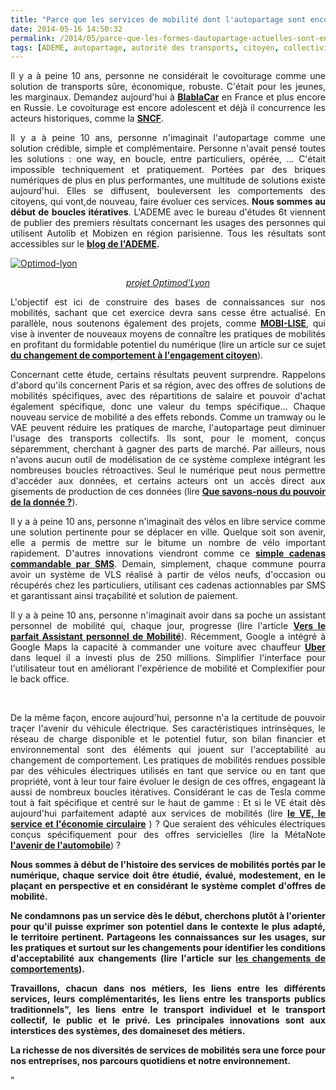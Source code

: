 ```yaml
---
title: "Parce que les services de mobilité dont l'autopartage sont encore très jeunes"
date: 2014-05-16 14:50:32
permalink: /2014/05/parce-que-les-formes-dautopartage-actuelles-sont-encore-tres-jeunes-2.html
tags: [ADEME, autopartage, autorité des transports, citoyen, collectivité, données réelles, economie circulaire, Efficacité énergétique, gouvernance, Infrastructure, innovation, intelligence collective, Service de mobilité, véhicule propre]
---
```


<p style="text-align: justify">Il y a à peine 10 ans, personne ne considérait le covoiturage comme une solution de transports sûre, économique, robuste. C'était pour les jeunes, les marginaux. Demandez aujourd'hui à <a href="http://www.challenges.fr/entreprise/20140129.CHA9776/comment-le-champion-francais-du-covoiturage-blablacar-impose-son-modele-en-europe.html" target="_blank"><strong>BlablaCar</strong></a> en France et plus encore en Russie. Le covoiturage est encore adolescent et déjà il concurrence les acteurs historiques, comme la <a href="http://www.lenouveleconomiste.fr/sncf-contre-google-20090/" target="_blank"><strong>SNCF</strong></a>.</p> <p style="text-align: justify">Il y a à peine 10 ans, personne n'imaginait l'autopartage comme une solution crédible, simple et complémentaire. Personne n'avait pensé toutes les solutions : one way, en boucle, entre particuliers, opérée, ... C'était impossible techniquement et pratiquement. Portées par des briques numériques de plus en plus performantes, une multitude de solutions existe aujourd'hui. Elles se diffusent, bouleversent les comportements des citoyens, qui vont,de nouveau, faire évoluer ces services. <strong>Nous sommes au début de boucles itératives</strong>. L'ADEME avec le bureau d'études 6t viennent de publier des premiers résultats concernant les usages des personnes qui utilisent Autolib et Mobizen en région parisienne. Tous les résultats sont accessibles sur le <strong><a href="http://www.presse.ademe.fr/2014/05/lautopartage-un-mode-de-deplacement-a-encourager.html" target="_blank">blog de l'ADEME</a>.</strong> </p> <p style="text-align: justify"></p>  <!--more--> <a class="asset-img-link" href="https://gabrielplassat.github.io/transportsdufutur/wp-content/uploads/sites/6/old/6a0120a66d2ad4970b01a511b9b1d3970c-pi.jpg"><img alt="Optimod-lyon" border="0" class="asset  asset-image at-xid-6a0120a66d2ad4970b01a511b9b1d3970c image-full img-responsive" src="/wp-content/uploads/sites/6/old/6a0120a66d2ad4970b01a511b9b1d3970c-800wi.jpg" title="Optimod-lyon" /></a> <p style="text-align: center"><a href="http://www.optimodlyon.com/" target="_blank"><em>projet Optimod'Lyon</em></a></p> <p style="text-align: justify"></p> <p style="text-align: justify">L'objectif est ici de construire des bases de connaissances sur nos mobilités, sachant que cet exercice devra sans cesse être actualisé. En parallèle, nous soutenons également des projets, comme <a href="http://www.groupechronos.org/projets/chantiers/mobi-lise-ameliorer-les-mobilites-par-les-contributions-communautaires" target="_blank"><strong>MOBI-LISE</strong></a>, qui vise à inventer de nouveaux moyens de connaître les pratiques de mobilités en profitant du formidable potentiel du numérique (lire un article sur ce sujet <a href="https://gabrielplassat.github.io/transportsdufutur/2014/03/du-changement-de-comportement-a-lengagement-citoyen.html" target="_blank"><strong>du changement de comportement à l'engagement citoyen</strong></a>).</p> <p style="text-align: justify">Concernant cette étude, certains résultats peuvent surprendre. Rappelons d'abord qu'ils concernent Paris et sa région, avec des offres de solutions de mobilités spécifiques, avec des répartitions de salaire et pouvoir d'achat également spécifique, donc une valeur du temps spécifique... Chaque nouveau service de mobilité a des effets rebonds. Comme un tramway ou le VAE peuvent réduire les pratiques de marche, l'autopartage peut diminuer l'usage des transports collectifs. Ils sont, pour le moment, conçus séparemment, cherchant à gagner des parts de marché. Par ailleurs, nous n'avons aucun outil de modélisation de ce système complexe intégrant les nombreuses boucles rétroactives. Seul le numérique peut nous permettre d'accéder aux données, et certains acteurs ont un accès direct aux gisements de production de ces données (lire <a href="https://gabrielplassat.github.io/transportsdufutur/2014/04/que-savons-nous-du-pouvoir-de-la-donnee.html" target="_blank"><strong>Que savons-nous du pouvoir de la donnée ?</strong></a>).</p> <p style="text-align: justify">Il y a à peine 10 ans, personne n'imaginait des vélos en libre service comme une solution pertinente pour se déplacer en ville. Quelque soit son avenir, elle a permis de mettre sur le bitume un nombre de vélo important rapidement. D'autres innovations viendront comme ce <a href="http://www.wired.com/2014/05/bike-velo-skylock/?mbid=social_twitter" target="_blank"><strong>simple cadenas commandable par SMS</strong></a>. Demain, simplement, chaque commune pourra avoir un système de VLS réalisé à partir de vélos neufs, d'occasion ou récupérés chez les particuliers, utilisant ces cadenas actionnables par SMS et garantissant ainsi traçabilité et solution de paiement.</p> <p style="text-align: justify">Il y a à peine 10 ans, personne n'imaginait avoir dans sa poche un assistant personnel de mobilité qui, chaque jour, progresse (lire l'article <a href="https://gabrielplassat.github.io/transportsdufutur/2014/03/avec-android-wear-google-avance-ses-pions-vers-le-parfait-assistant-personnel-de-mobilite.html" target="_blank"><strong>Vers le parfait Assistant personnel de Mobilité</strong></a>). Récemment, Google a intégré à Google Maps la capacité à commander une voiture avec chauffeur <a href="http://www.numerama.com/magazine/29302-google-maps-integre-uber.html" target="_blank"><strong>Uber</strong> </a>dans lequel il a investi plus de 250 millions. Simplifier l'interface pour l'utilisateur tout en améliorant l'expérience de mobilité et Complexifier pour le back office.</p> <p style="text-align: justify"> </p> <p style="text-align: justify">De la même façon, encore aujourd'hui, personne n'a la certitude de pouvoir traçer l'avenir du véhicule électrique. Ses caractéristiques intrinsèques, le réseau de charge disponible et le potentiel futur, son bilan financier et environnemental sont des éléments qui jouent sur l'acceptabilité au changement de comportement. Les pratiques de mobilités rendues possible par des véhicules électriques utilisés en tant que service ou en tant que propriété, vont à leur tour faire évoluer le design de ces offres, engageant là aussi de nombreux boucles itératives. Considérant le cas de Tesla comme tout à fait spécifique et centré sur le haut de gamme : Et si le VE était dès aujourd'hui parfaitement adapté aux services de mobilités (lire <a href="https://gabrielplassat.github.io/transportsdufutur/2010/06/le-vehicule-electrique-le-service-et-leconomie-circulaire.html" target="_blank"><strong>le VE, le service et l'économie circulaire</strong></a> ) ? Que seraient des véhicules électriques conçus spécifiquement pour des offres servicielles (lire la MétaNote <a href="https://gabrielplassat.github.io/transportsdufutur/2012/07/lavenir-de-lautomobile.html" target="_blank"><strong>l'avenir de l'automobile</strong></a>) ?</p> <p style="text-align: justify"><strong>Nous sommes à début de l'histoire des services de mobilités portés par le numérique, chaque service doit être étudié, évalué, modestement, en le plaçant en perspective et en considérant le système complet d'offres de mobilité. </strong></p> <p style="text-align: justify"><strong>Ne condamnons pas un service dès le début, cherchons plutôt à l'orienter pour qu'il puisse exprimer son potentiel dans le contexte le plus adapté, le territoire pertinent. Partageons les connaissances sur les usages, sur les pratiques et surtout sur les changements pour identifier les conditions d'acceptabilité aux changements (lire l'article sur <a href="https://gabrielplassat.github.io/transportsdufutur/2013/11/changer-de-mode-de-transport-doit-etre-une-consequence-et-non-un-objectif.html" target="_blank">les changements de comportements</a>). </strong></p> <p style="text-align: justify"><strong>Travaillons, chacun dans nos métiers, les liens entre les différents services, leurs complémentarités, les liens entre les transports publics traditionnels", les liens entre le transport individuel et le transport collectif, le public et le privé. Les principales innovations sont aux interstices des systèmes, des domaineset des métiers. </strong></p> <p style=""text-align: justify""><strong>La richesse de nos diversités de services de mobilités sera une force pour nos entreprises, nos parcours quotidiens et notre environnement.</strong></p>"
